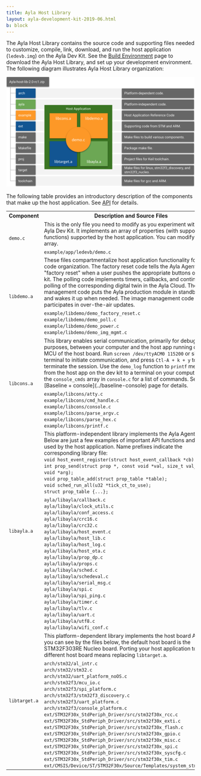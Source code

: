 ```yaml
---
title: Ayla Host Library
layout: ayla-development-kit-2019-06.html
b: block
---
```


The Ayla Host Library contains the source code and supporting files needed to customize, compile, link, download, and run the host application (<code>ledevb.img</code>) on the Ayla Dev Kit. See the [Build Environment](../build-environment-setup) page to download the Ayla Host Library, and set up your development environment. The following diagram illustrates Ayla Host Library organization:

<img src="package-organization.png" width=640>

The following table provides an introductory description of the components that make up the host application. See [API](../../reference/api) for details.

<table>
<tr>
<th nowrap>Component</th>
<th>Description and Source Files</th>
</tr>
<tr>
<td rowspan="2" nowrap><code>demo.c</code></td>
<td>This is the only file you need to modify as you experiment with the Ayla Dev Kit. It implements an array of properties (with supporting functions) supported by the host application. You can modify this array.</td>
</tr>
<tr>
<td>
<code>example/app/ledevb/demo.c</code>
</td>
</tr>
<tr>
<td rowspan="2" nowrap><code>libdemo.a</code></td>
<td>These files compartmentalize host application functionality for better code organization. The factory reset code tells the Ayla Agent to "factory reset" when a user pushes the appropriate buttons on the dev kit. The polling code implements timers, callbacks, and continuous polling of the corresponding digital twin in the Ayla Cloud. The power management code puts the Ayla production module in standby mode, and wakes it up when needed. The image management code participates in over-the-air updates.</td>
</tr>
<tr>
<td>
<code>example/libdemo/demo_factory_reset.c</code><br/>
<code>example/libdemo/demo_poll.c</code><br/>
<code>example/libdemo/demo_power.c</code><br/>
<code>example/libdemo/demo_img_mgmt.c</code>
</td>
</tr>
<tr>
<td rowspan="2" nowrap><code>libcons.a</code></td>
<td>This library enables serial communication, primarily for debugging purposes, between your computer and the host app running on the MCU of the host board. Run <code>screen /dev/ttyACM0 115200</code> or similar in a terminal to initiate communication, and press <code>Ctl-A + k + y</code> to terminate the session. Use the <code>demo_log</code> function to <code>printf</code> messages from the host app on the dev kit to a terminal on your computer. See the <code>console_cmds</code> array in <code>console.c</code> for a list of commands. See the [Baseline + console](../baseline-console) page for details.</td>
</tr>
<tr>
<td>
<code>example/libcons/atty.c</code><br/>
<code>example/libcons/cmd_handle.c</code><br/>
<code>example/libcons/console.c</code><br/>
<code>example/libcons/parse_argv.c</code><br/>
<code>example/libcons/parse_hex.c</code><br/>
<code>example/libcons/printf.c</code>
</td>
</tr>
<tr>
<td rowspan="2" nowrap><code>libayla.a</code></td>
<td>This platform-independent library implements the Ayla Agent API. Below are just a few examples of important API functions and structs used by the host application. Name prefixes indicate the corresponding library file:
<div><code>void host_event_register(struct host_event_callback &ast;cb);</code></div>
<div><code>int prop_send(struct prop &ast;, const void &ast;val, size_t val_len, void &ast;arg);</code></div>
<div><code>void prop_table_add(struct prop_table &ast;table);</code></div>
<div><code>void sched_run_all(u32 &ast;tick_ct_to_use);</code></div>
<div><code>struct prop_table {...};</code></div>
</td>
</tr>
<tr>
<td>
<code>ayla/libayla/callback.c</code><br/>
<code>ayla/libayla/clock_utils.c</code><br/>
<code>ayla/libayla/conf_access.c</code><br/>
<code>ayla/libayla/crc16.c</code><br/>
<code>ayla/libayla/crc32.c</code><br/>
<code>ayla/libayla/host_event.c</code><br/>
<code>ayla/libayla/host_lib.c</code><br/>
<code>ayla/libayla/host_log.c</code><br/>
<code>ayla/libayla/host_ota.c</code><br/>
<code>ayla/libayla/prop_dp.c</code><br/>
<code>ayla/libayla/props.c</code><br/>
<code>ayla/libayla/sched.c</code><br/>
<code>ayla/libayla/schedeval.c</code><br/>
<code>ayla/libayla/serial_msg.c</code><br/>
<code>ayla/libayla/spi.c</code><br/>
<code>ayla/libayla/spi_ping.c</code><br/>
<code>ayla/libayla/timer.c</code><br/>
<code>ayla/libayla/tlv.c</code><br/>
<code>ayla/libayla/uart.c</code><br/>
<code>ayla/libayla/utf8.c</code><br/>
<code>ayla/libayla/wifi_conf.c</code>
</td>
</tr>
<tr>
<td rowspan="2" nowrap><code>libtarget.a</code></td>
<td>This platform-dependent library implements the host board API. As you can see by the files below, the default host board is the STM32F303RE Nucleo board. Porting your host application to a different host board means replacing <code>libtarget.a</code>.</td>
</tr>
<tr>
<td>
<code>arch/stm32/al_intr.c</code><br/>
<code>arch/stm32/stm32.c</code><br/>
<code>arch/stm32/uart_platform_noOS.c</code><br/>
<code>arch/stm32f3/mcu_io.c</code><br/>
<code>arch/stm32f3/spi_platform.c</code><br/>
<code>arch/stm32f3/stm32f3_discovery.c</code><br/>
<code>arch/stm32f3/uart_platform.c</code><br/>
<code>arch/stm32f3/console_platform.c</code><br/>
<code>ext/STM32F30x_StdPeriph_Driver/src/stm32f30x_rcc.c</code><br/>
<code>ext/STM32F30x_StdPeriph_Driver/src/stm32f30x_exti.c</code><br/>
<code>ext/STM32F30x_StdPeriph_Driver/src/stm32f30x_flash.c</code><br/>
<code>ext/STM32F30x_StdPeriph_Driver/src/stm32f30x_gpio.c</code><br/>
<code>ext/STM32F30x_StdPeriph_Driver/src/stm32f30x_misc.c</code><br/>
<code>ext/STM32F30x_StdPeriph_Driver/src/stm32f30x_spi.c</code><br/>
<code>ext/STM32F30x_StdPeriph_Driver/src/stm32f30x_syscfg.c</code><br/>
<code>ext/STM32F30x_StdPeriph_Driver/src/stm32f30x_tim.c</code><br/>
<code>ext/CMSIS/Device/ST/STM32F30x/Source/Templates/system_stm32f30x.c</code>
</td>
</tr>
</table>
